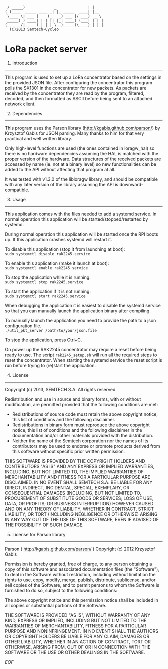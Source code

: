 	 / _____)             _              | |    
	( (____  _____ ____ _| |_ _____  ____| |__  
	 \____ \| ___ |    (_   _) ___ |/ ___)  _ \ 
	 _____) ) ____| | | || |_| ____( (___| | | |
	(______/|_____)_|_|_| \__)_____)\____)_| |_|
	  (C)2013 Semtech-Cycleo

LoRa packet server
===================

1. Introduction
----------------

This program is used to set up a LoRa concentrator based on the settings in
the provided JSON file. After configuring the concentrator this program polls
the SX1301 in the concentrator for new packets. As packets are received by the
concentrator they are read by the program, filtered, decoded, and then
formatted as ASCII before being sent to an attached network client.

2. Dependencies
----------------

This program uses the Parson library (http://kgabis.github.com/parson/) by
Krzysztof Gabis for JSON parsing.
Many thanks to him for that very practical and well written library.

Only high-level functions are used (the ones contained in loragw_hal) so there
is no hardware dependencies assuming the HAL is matched with the proper version
of the hardware.
Data structures of the received packets are accessed by name (ie. not at a
binary level) so new functionalities can be added to the API without affecting
that program at all.

It was tested with v1.3.0 of the libloragw library, and should be compatible
with any later version of the library assuming the API is downward-compatible.

3. Usage
---------

This application comes with the files needed to add a systemd service.
In normal operation this application will be started/stopped/restarted by
systemd.

During normal operation this application will be started once the RPI boots up.
If this application crashes systemd will restart it.

To disable this application (stop it from launching at boot):\
`sudo systemctl disable rak2245.service`

To enable this application (make it launch at boot):\
`sudo systemctl enable rak2245.service`

To stop the application while it is running:\
`sudo systemctl stop rak2245.service`

To start the application if it is not running:\
`sudo systemctl start rak2245.service`

When debugging the application it is easiest to disable the systemd service so
that you can manually launch the application binary after compiling.

To manually launch the application you need to provide the path to a json 
configuration file.\
`./util_pkt_server /path/to/your/json.file`

To stop the application, press Ctrl+C.

On power up the RAK2245 concentrator may require a reset before being ready to
use. The script `rak2245_setup.sh` will run all the required steps to reset the
concentrator. When starting the systemd service the reset script is run before 
trying to (re)start the application.

4. License
-----------

Copyright (c) 2013, SEMTECH S.A.
All rights reserved.

Redistribution and use in source and binary forms, with or without
modification, are permitted provided that the following conditions are met:

* Redistributions of source code must retain the above copyright
  notice, this list of conditions and the following disclaimer.
* Redistributions in binary form must reproduce the above copyright
  notice, this list of conditions and the following disclaimer in the
  documentation and/or other materials provided with the distribution.
* Neither the name of the Semtech corporation nor the
  names of its contributors may be used to endorse or promote products
  derived from this software without specific prior written permission.

THIS SOFTWARE IS PROVIDED BY THE COPYRIGHT HOLDERS AND CONTRIBUTORS "AS IS" AND
ANY EXPRESS OR IMPLIED WARRANTIES, INCLUDING, BUT NOT LIMITED TO, THE IMPLIED
WARRANTIES OF MERCHANTABILITY AND FITNESS FOR A PARTICULAR PURPOSE ARE
DISCLAIMED. IN NO EVENT SHALL SEMTECH S.A. BE LIABLE FOR ANY
DIRECT, INDIRECT, INCIDENTAL, SPECIAL, EXEMPLARY, OR CONSEQUENTIAL DAMAGES
(INCLUDING, BUT NOT LIMITED TO, PROCUREMENT OF SUBSTITUTE GOODS OR SERVICES;
LOSS OF USE, DATA, OR PROFITS; OR BUSINESS INTERRUPTION) HOWEVER CAUSED AND
ON ANY THEORY OF LIABILITY, WHETHER IN CONTRACT, STRICT LIABILITY, OR TORT
(INCLUDING NEGLIGENCE OR OTHERWISE) ARISING IN ANY WAY OUT OF THE USE OF THIS
SOFTWARE, EVEN IF ADVISED OF THE POSSIBILITY OF SUCH DAMAGE.

5. License for Parson library
------------------------------

Parson ( http://kgabis.github.com/parson/ )
Copyright (c) 2012 Krzysztof Gabis

Permission is hereby granted, free of charge, to any person obtaining a copy
of this software and associated documentation files (the "Software"), to deal
in the Software without restriction, including without limitation the rights
to use, copy, modify, merge, publish, distribute, sublicense, and/or sell
copies of the Software, and to permit persons to whom the Software is
furnished to do so, subject to the following conditions:

The above copyright notice and this permission notice shall be included in
all copies or substantial portions of the Software.

THE SOFTWARE IS PROVIDED "AS IS", WITHOUT WARRANTY OF ANY KIND, EXPRESS OR
IMPLIED, INCLUDING BUT NOT LIMITED TO THE WARRANTIES OF MERCHANTABILITY,
FITNESS FOR A PARTICULAR PURPOSE AND NONINFRINGEMENT. IN NO EVENT SHALL THE
AUTHORS OR COPYRIGHT HOLDERS BE LIABLE FOR ANY CLAIM, DAMAGES OR OTHER
LIABILITY, WHETHER IN AN ACTION OF CONTRACT, TORT OR OTHERWISE, ARISING FROM,
OUT OF OR IN CONNECTION WITH THE SOFTWARE OR THE USE OR OTHER DEALINGS IN
THE SOFTWARE.

*EOF*
